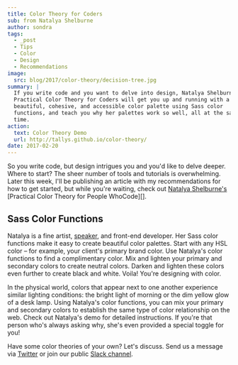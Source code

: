 ```yaml
---
title: Color Theory for Coders
sub: from Natalya Shelburne
author: sondra
tags:
  - _post
  - Tips
  - Color
  - Design
  - Recommendations
image:
  src: blog/2017/color-theory/decision-tree.jpg
summary: |
  If you write code and you want to delve into design, Natalya Shelburne's
  Practical Color Theory for Coders will get you up and running with a
  beautiful, cohesive, and accessible color palette using Sass color
  functions, and teach you why her palettes work so well, all at the same
  time.
action:
  text: Color Theory Demo
  url: http://tallys.github.io/color-theory/
date: 2017-02-20
---
```


So you write code, but design intrigues you and you'd like to delve
deeper. Where to start? The sheer number of tools and tutorials is
overwhelming. Later this week, I'll be publishing an article with my
recommendations for how to get started, but while you're waiting, check
out [Natalya Shelburne's][] [Practical Color Theory for People WhoCode][].

[Natalya Shelburne's]: https://twitter.com/natalyathree
[Practical Color Theory for People Who Code]: http://tallys.github.io/color-theory/

## Sass Color Functions

Natalya is a fine artist, [speaker], and front-end developer. Her Sass
color functions make it easy to create beautiful color palettes. Start
with any HSL color – for example, your client's primary brand color. Use
Natalya's color functions to find a complimentary color. Mix and lighten
your primary and secondary colors to create neutral colors. Darken and
lighten these colors even further to create black and white. Voila!
You're designing with color.

In the physical world, colors that appear next to one another experience
similar lighting conditions: the bright light of morning or the dim
yellow glow of a desk lamp. Using Natalya's color functions, you can mix
your primary and secondary colors to establish the same type of color
relationship on the web. Check out Natalya's demo for detailed
instructions. If you're that person who's always asking why, she's even
provided a special toggle for you!

Have some color theories of your own? Let's discuss. Send us a message
via [Twitter] or join our public [Slack channel].

[speaker]: /2017/1/31/css-day/#color-theory-for-people-who-code-svg-and-css-by-natalya-shelburne
[Twitter]: https://twitter.com/oddbird
[Slack channel]: http://friends.oddbird.net/
